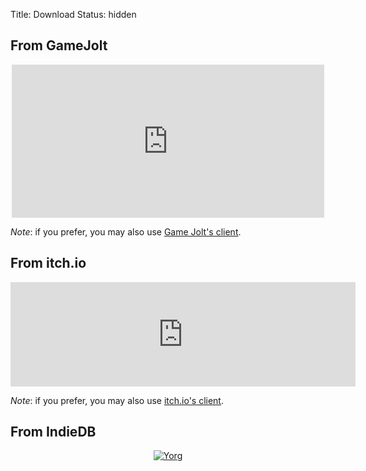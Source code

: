 Title: Download
Status: hidden

From GameJolt
-------------

<p align="center"><iframe src="https://widgets.gamejolt.com/package/v1?key=HCPQut48&amp;theme=light" width="500" height="245" frameborder="0"></iframe></p>

*Note*: if you prefer, you may also use [Game Jolt's client](https://gamejolt.com/client).

From itch.io
------------

<p align="center"><iframe src="https://itch.io/embed/133201" width="552" height="167" frameborder="0"></iframe></p>

*Note*: if you prefer, you may also use [itch.io's client](https://itch.io/app).

From IndieDB
------------

<p align="center"><a title="View Yorg on Indie DB" href="http://www.indiedb.com/games/yorg" target="_blank""><img src="http://button.indiedb.com/popularity/medium/games/44744.png" alt="Yorg"/></a></p>
